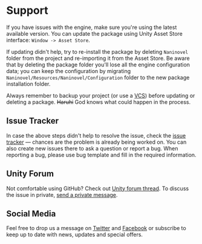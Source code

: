 # Support

If you have issues with the engine, make sure you're using the latest available version. You can update the package using Unity Asset Store interface: `Window -> Asset Store`. 

If updating didn't help, try to re-install the package by deleting `Naninovel` folder from the project and re-importing it from the Asset Store. Be aware that by deleting the package folder you'll lose all the engine configuration data; you can keep the configuration by migrating `Naninovel/Resources/Naninovel/Configuration` folder to the new package installation folder. 

Always remember to backup your project (or use a [VCS](https://en.wikipedia.org/wiki/Version_control)) before updating or deleting a package. ~~Haruhi~~ God knows what could happen in the process.

## Issue Tracker

In case the above steps didn't help to resolve the issue, check the [issue tracker](https://github.com/Elringus/NaninovelWeb/issues) — chances are the problem is already being worked on. You can also create new issues there to ask a question or report a bug. When reporting a bug, please use bug template and fill in the required information.

## Unity Forum

Not comfortable using GitHub? Check out [Unity forum thread](https://forum.unity.com/threads/naninovel-visual-novel-engine.601966/). To discuss the issue in private, [send a private message](https://forum.unity.com/conversations/add?to=Elringus). 

## Social Media

Feel free to drop us a message on [Twitter](https://twitter.com/naniengine) and [Facebook](https://www.facebook.com/naniengine) or subscribe to keep up to date with news, updates and special offers.
